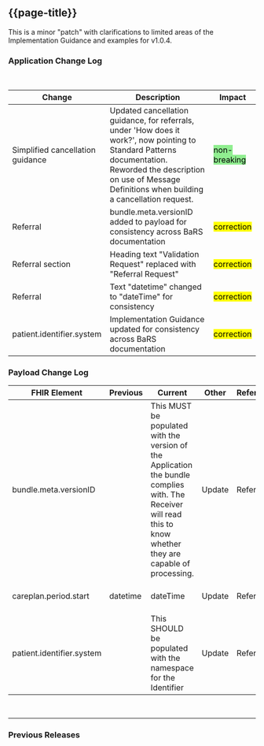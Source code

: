 ## {{page-title}}
This is a minor "patch" with clarifications to limited areas of the Implementation Guidance and examples for v1.0.4.

### Application Change Log


<br>


| Change                                    | Description                                     | Impact                                                                  | 
|-------------------------------------------|-------------------------------------------------|-------------------------------------------------------------------------|
| Simplified cancellation guidance   | Updated cancellation guidance, for referrals, under 'How does it work?', now pointing to Standard Patterns documentation. Reworded the description on use of Message Definitions when building a cancellation request. |   <mark style="background-color: LightGreen">non-breaking</mark>  |
| Referral   | bundle.meta.versionID added to payload for consistency across BaRS documentation|    <mark style="background-color: Yellow">correction</mark>  | 
| Referral section   | Heading text "Validation Request" replaced with "Referral Request" |    <mark style="background-color: Yellow">correction</mark>  | 
| Referral  | Text "datetime" changed to "dateTime" for consistency |    <mark style="background-color: Yellow">correction</mark>  | 
| patient.identifier.system | Implementation Guidance updated for consistency across BaRS documentation|    <mark style="background-color: Yellow">correction</mark>  | 

### Payload Change Log


| FHIR Element                                         | Previous | Current    | Other   | Referral/Booking | Rationale                                                                                       |  Impact  |
|------------------------------------------------------|----------|------------|---------|------------------|-------------------------------------------------------------------------------------------------|----------|
| bundle.meta.versionID |      |   This MUST be populated with the version of the Application the bundle complies with. The Receiver will read this to know whether they are capable of processing.        | Update        | Referral          |Implementation guidance added   |   <mark style="background-color: Yellow">correction</mark>  |  
| careplan.period.start|   datetime   |   dateTime   | Update        | Referral          |Implementation guidance added   |   <mark style="background-color: Yellow">correction</mark>  |  
| patient.identifier.system   |          |   This SHOULD be populated with the namespace for the Identifier           | Update        | Referral        | Implementation Guidance consistent across all applications |   <mark style="background-color: Yellow">correction</mark>  
<br>
<hr>

### Previous Releases